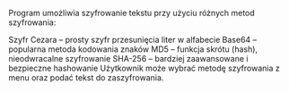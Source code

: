 Program umożliwia szyfrowanie tekstu przy użyciu różnych metod szyfrowania:

Szyfr Cezara – prosty szyfr przesunięcia liter w alfabecie
Base64 – popularna metoda kodowania znaków
MD5 – funkcja skrótu (hash), nieodwracalne szyfrowanie
SHA-256 – bardziej zaawansowane i bezpieczne hashowanie
Użytkownik może wybrać metodę szyfrowania z menu oraz podać tekst do zaszyfrowania.
